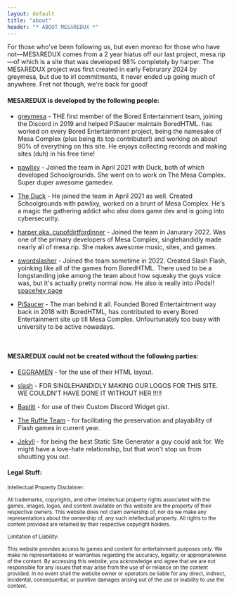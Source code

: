 ```yaml
---
layout: default
title: "about"
header: "* ABOUT MESλREDUX *"
---
```

For those who've been following us, but even moreso for those who have not—MESλREDUX comes from a 2 year hiatus off our last project, mesa.rip—of which is a site that was developed 98% completely by harper. The MESλREDUX project was first created in early Februrary 2024 by greymesa, but due to irl commitments, it never ended up going much of anywhere. Fret not though, we're back for good!

#### MESλREDUX is developed by the following people:
- [greymesa](https://mesagrey.ca) - THE first member of the Bored Entertainment team, joining the Discord in 2019 and helped PiSaucer maintain BoredHTML. has worked on every Bored Entertaintment project, being the namesake of Mesa Complex (plus being its top contributer!) and working on about 90% of everything on this site. He enjoys collecting records and making sites (duh) in his free time!

- [pawlixy](#) - Joined the team in April 2021 with Duck, both of which developed Schoolgrounds. She went on to work on The Mesa Complex. Super duper awesome gamedev. 

- [The Duck](https://the-duck.co/) - He joined the team in April 2021 as well. Created Schoolgrounds with pawlixy, worked on a brunt of Mesa Complex. He's a magic the gathering addict who also does game dev and is going into cybersecurity.

- [harper aka. cupofdirtfordinner](https://dirt.cool/) - Joined the team in Janurary 2022. Was one of the primary developers of Mesa Complex, singlehandidly made nearly all of mesa.rip. She makes awesome music, sites, and games.

- [swordslasher](https://swordslasher.com/) - Joined the team sometime in 2022. Created Slash Flash, yoinking like all of the games from BoredHTML. There used to be a longstanding joke among the team about how squeaky the guys voice was, but it's actually pretty normal now. He also is really into iPods!! [spacehey page](https://spacehey.com/swordslasher)

- [PiSaucer](https://bored.pisaucer.com/) - The man behind it all. Founded Bored Entertaintment way back in 2018 with BoredHTML, has contributed to every Bored Entertainment site up till Mesa Complex. Unfourtunately too busy with university to be active nowadays.
<br>

#### MESλREDUX could not be created without the following parties:
- [EGGRAMEN](https://eggramen.neocities.org/) - for the use of their HTML layout.

- [slash](https://slashist.straw.page/) - FOR SINGLEHANDIDLY MAKING OUR LOGOS FOR THIS SITE. WE COULDN'T HAVE DONE IT WITHOUT HER !!!!!

- [Bastiti](https://github.com/Bastiti) - for use of their Custom Discord Widget gist.

- [The Ruffle Team](https://ruffle.rs/) - for facilitating the preservation and playability of Flash games in current year.

- [Jekyll](https://jekyllcodex.org/) - for being the best Static Site Generator a guy could ask for. We might have a love-hate relationship, but that won't stop us from shoutting you out. 

#### Legal Stuff:

<sub>Intellectual Property Disclaimer:</sub>

<sub>All trademarks, copyrights, and other intellectual property rights associated with the games, images, logos, and content available on this website are the property of their respective owners. This website does not claim ownership of, nor do we make any representations about the ownership of, any such intellectual property. All rights to the content provided are retained by their respective copyright holders.</sub>

<sub>Limitation of Liability:</sub>

<sub>This website provides access to games and content for entertainment purposes only. We make no representations or warranties regarding the accuracy, legality, or appropriateness of the content. By accessing this website, you acknowledge and agree that we are not responsible for any issues that may arise from the use of or reliance on the content provided. In no event shall the website owner or operators be liable for any direct, indirect, incidental, consequential, or punitive damages arising out of the use or inability to use the content.</sub>
